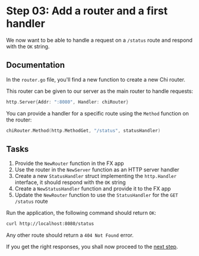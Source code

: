 # Step 03: Add a router and a first handler

We now want to be able to handle a request on a `/status` route and respond with the `OK` string.

## Documentation

In the `router.go` file, you'll find a new function to create a new Chi router.

This router can be given to our server as the main router to handle requests:

```go
http.Server{Addr: ":8080", Handler: chiRouter}
```

You can provide a handler for a specific route using the `Method` function on the router:

```go
chiRouter.Method(http.MethodGet, "/status", statusHandler)
```

## Tasks

1. Provide the `NewRouter` function in the FX app
2. Use the router in the `NewServer` function as an HTTP server handler
3. Create a new `StatusHandler` struct implementing the `http.Handler` interface, it should respond with the `OK` string
4. Create a `NewStatusHandler` function and provide it to the FX app
5. Update the `NewRouter` function to use the `StatusHandler` for the `GET /status` route

Run the application, the following command should return `OK`:

```sh
curl http://localhost:8080/status
```

Any other route should return a `404 Not Found` error.

If you get the right responses, you shall now proceed to the [next step](../step-05/README.md).